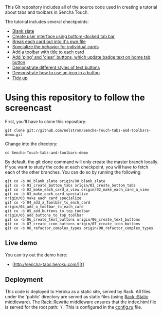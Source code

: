 This Git repository includes all of the source code used in creating a tutorial about tabs and toolbars in Sencha Touch.

The tutorial includes several checkpoints:

* [Blank slate](https://github.com/nelstrom/Sencha-Touch-tabs-and-toolbars-demo/tree/00_blank_slate)
* [Create user interface using bottom-docked tab bar](https://github.com/nelstrom/Sencha-Touch-tabs-and-toolbars-demo/tree/01_create_bottom_tabs)
* [Break each card out into it's own file](https://github.com/nelstrom/Sencha-Touch-tabs-and-toolbars-demo/tree/02_make_each_card_a_view)
* [Specialize the behavior for individual cards](https://github.com/nelstrom/Sencha-Touch-tabs-and-toolbars-demo/tree/03_make_each_card_specialize)
* [Add a toolbar with title to each card](https://github.com/nelstrom/Sencha-Touch-tabs-and-toolbars-demo/tree/04_add_a_toolbar_to_each_card)
* [Add 'ping' and 'clear' buttons, which update badge text on home tab button](https://github.com/nelstrom/Sencha-Touch-tabs-and-toolbars-demo/tree/05_add_buttons_to_top_toolbar)
* [Demonstrate different styles of text buttons](https://github.com/nelstrom/Sencha-Touch-tabs-and-toolbars-demo/tree/06_create_text_buttons)
* [Demonstrate how to use an icon in a button](https://github.com/nelstrom/Sencha-Touch-tabs-and-toolbars-demo/tree/07_create_icon_buttons)
* [Tidy up](https://github.com/nelstrom/Sencha-Touch-tabs-and-toolbars-demo/tree/08_refactor_complex_types)

# Using this repository to follow the screencast

First, you'll have to clone this repository:

    git clone git://github.com/nelstrom/Sencha-Touch-tabs-and-toolbars-demo.git

Change into the directory:

    cd Sencha-Touch-tabs-and-toolbars-demo

By default, the git clone command will only create the master branch locally. If you want to study the code at each checkpoint, you will have to fetch each of the other branches. You can do so by running the following:

    git co -b 00_blank_slate origin/00_blank_slate
    git co -b 01_create_bottom_tabs origin/01_create_bottom_tabs
    git co -b 02_make_each_card_a_view origin/02_make_each_card_a_view
    git co -b 03_make_each_card_specialize origin/03_make_each_card_specialize
    git co -b 04_add_a_toolbar_to_each_card origin/04_add_a_toolbar_to_each_card
    git co -b 05_add_buttons_to_top_toolbar origin/05_add_buttons_to_top_toolbar
    git co -b 06_create_text_buttons origin/06_create_text_buttons
    git co -b 07_create_icon_buttons origin/07_create_icon_buttons
    git co -b 08_refactor_complex_types origin/08_refactor_complex_types

## Live demo

You can try out the demo here:

* [http://sencha-tabs.heroku.com/][t]

## Deployment

This code is deployed to Heroku as a static site, served by Rack. All files under the 'public' directory are served as static files (using [Rack::Static][] middleware). The [Rack::Rewrite][] middleware ensures that the index.html file is served for the root path: '/'. This is configured in the [config.ru][] file.

[Rack::Static]: http://rack.rubyforge.org/doc/classes/Rack/Static.html
[Rack::Directory]: http://rack.rubyforge.org/doc/classes/Rack/Directory.html
[Rack::Rewrite]: http://johntrupiano.rubyforge.org/rack-rewrite/
[config.ru]: https://github.com/nelstrom/Sencha-Touch-tabs-and-toolbars-demo/blob/master/config.ru
[t]: http://sencha-tabs.heroku.com/
